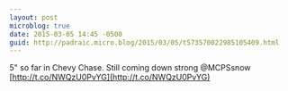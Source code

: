 ```yaml
---
layout: post
microblog: true
date: 2015-03-05 14:45 -0500
guid: http://padraic.micro.blog/2015/03/05/t573570022985105409.html
---
```

5" so far in Chevy Chase. Still coming down strong @MCPSsnow [http://t.co/NWQzU0PvYG](http://t.co/NWQzU0PvYG)
